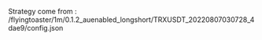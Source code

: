 Strategy come from : /flyingtoaster/1m/0.1.2_auenabled_longshort/TRXUSDT_20220807030728_4dae9/config.json
